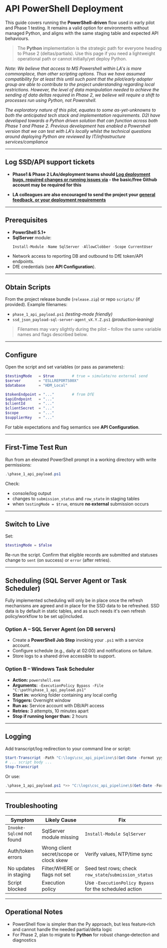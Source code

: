# API PowerShell Deployment

This guide covers running the **PowerShell-driven** flow used in early pilot and Phase 1 testing. It remains a valid option for environments without managed Python, and aligns with the same staging table and expected API behaviours.

> The **Python** implementation is the strategic path for everyone heading to Phase 2 (deltas/partials). Use this page if you need a lightweight operational path or cannot initially/yet deploy Python.

_Note: We believe that access to MS Powershell within LA's is more commonplace, than other scripting options. Thus we have assumed compatibility for at least this until such point that the pilot/early adopter group are able to contribute to the project understanding regarding local restrictions. However, the level of data manipulation needed to achieve the sending of data deltas required in Phase 2, we believe will require a shift to processes run using Python, not Powershell._

_The exploratory nature of this pilot, equates to some as-yet-unknowns to both the anticipated tech stack and implementation requirements. D2I have developed towards a Python driven solution that can function across both Phase 1 and Phase 2. Previous development has enabled a Powershell version that we can test with LA's locally whilst the technical questions around deploying Python are reviewed by IT/infrastructure services/compliance_

---

## Log SSD/API support tickets  

 - **Phase1 & Phase 2 LAs/deployment teams should [Log deployment bugs, required changes or running issues via](https://github.com/data-to-insight/dfe-csc-api-data-flows/issues) - the basic/free Github account may be required for this**  
 
 - **LA colleagues are also encouraged to send the project your [general feedback, or your deployment requirements](https://forms.gle/rHTs5qJn8t6h6tQF8)**  

---

## Prerequisites

- **PowerShell 5.1+**
- **SqlServer** module:  
  ```powershell
  Install-Module -Name SqlServer -AllowClobber -Scope CurrentUser
  ```
- Network access to reporting DB and outbound to DfE token/API endpoints.
- DfE credentials (see **API Configuration**).

---

## Obtain Scripts

From the project release bundle (`release.zip`) or repo `scripts/` (if provided). Example filenames:

- `phase_1_api_payload.ps1` *(testing-mode friendly)*
- `ssd_json_payload-sql-server-agent_vX.Y.Z.ps1` *(production‑leaning)*

> Filenames may vary slightly during the pilot – follow the same variable names and flags described below.

---

## Configure

Open the script and set variables (or pass as parameters):

```powershell
$testingMode   = $true        # true = simulate/no external send
$server        = "ESLLREPORTS00X"
$database      = "HDM_Local"

$tokenEndpoint = "..."        # from DfE
$apiEndpoint   = "..."
$clientId      = "..."
$clientSecret  = "..."
$scope         = "..."
$supplierKey   = "..."
```

For table expectations and flag semantics see **API Configuration**.

---

## First-Time Test Run

Run from an elevated PowerShell prompt in a working directory with write permissions:

```powershell
.\phase_1_api_payload.ps1
```


Check:
- console/log output
- changes to `submission_status` and `row_state` in staging tables
- when `testingMode = $true`, ensure **no external** submission occurs

---

## Switch to Live

Set:
```powershell
$testingMode = $false
```
Re-run the script. Confirm that eligible records are submitted and statuses change to `sent` (on success) or `error` (after retries).

---

## Scheduling (SQL Server Agent or Task Scheduler)

Fully implemented scheduling will only be in place once the refresh mechanisms are agreed and in place for the SSD data to be refreshed. SSD data is by default in static tables, and as such needs it's own refresh policy/workflow to be set up|included. 

### Option A – SQL Server Agent (on DB servers)

- Create a **PowerShell Job Step** invoking your `.ps1` with a service account.
- Configure schedule (e.g., daily at 02:00) and notifications on failure.
- Store logs to a shared drive accessible to support.

### Option B – Windows Task Scheduler

- **Action:** `powershell.exe`
- **Arguments:** `-ExecutionPolicy Bypass -File "C:\path\phase_1_api_payload.ps1"`
- **Start in:** working folder containing any local config
- **Triggers:** Overnight window
- **Run as:** Service account with DB/API access
- **Retries:** 3 attempts, 10 minutes apart
- **Stop if running longer than:** 2 hours

---

## Logging

Add transcript/log redirection to your command line or script:

```powershell
Start-Transcript -Path "C:\logs\csc_api_pipeline\$(Get-Date -Format yyyy-MM-dd_HHmm).log"
# ... script body ...
Stop-Transcript
```

Or use:
```powershell
.\phase_1_api_payload.ps1 *>> "C:\logs\csc_api_pipeline\$(Get-Date -Format yyyy-MM-dd).log"
```

---

## Troubleshooting

| Symptom | Likely Cause | Fix |
|---|---|---|
| `Invoke-Sqlcmd` not found | SqlServer module missing | `Install-Module SqlServer` |
| Auth/token errors | Wrong client secret/scope or clock skew | Verify values, NTP/time sync |
| No updates in staging | Filter/WHERE or flags not set | Seed test rows; check `row_state`/`submission_status` |
| Script blocked | Execution policy | Use `-ExecutionPolicy Bypass` for the scheduled action |

---

## Operational Notes

- PowerShell flow is simpler than the Py approach, but less feature‑rich and cannot handle the needed partial/delta logic
- For Phase 2, plan to migrate to **Python** for robust change‑detection and diagnostics
